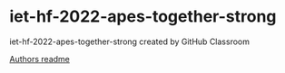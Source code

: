 # iet-hf-2022-apes-together-strong
iet-hf-2022-apes-together-strong created by GitHub Classroom

[Authors readme](authors_readme.md)
